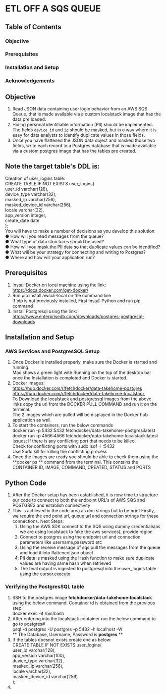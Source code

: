 # ETL OFF A SQS QUEUE

## Table of Contents
### Objective
### Prerequisites
### Installation and Setup
### Acknowledgements

## Objective
  1. Read JSON data containing user login behavior from an AWS SQS Queue, that is made
  available via a custom localstack image that has the data pre loaded.
  2. Hiding personal identifiable information (PII) should be implemented. The fields `device_id` and `ip`
  should be masked, but in a way where it is easy for data analysts to identify duplicate
  values in those fields.
  3. Once you have flattened the JSON data object and masked those two fields, write each
  record to a Postgres database that is made available via a custom postgres image that
  has the tables pre created.
  ## Note the target table's DDL is:
   Creation of user_logins table:  
   CREATE TABLE IF NOT EXISTS user_logins(  
    user_id varchar(128),  
    device_type varchar(32),  
    masked_ip varchar(256),  
    masked_device_id varchar(256),  
    locale varchar(32),  
    app_version integer,  
    create_date date  
    );  
You will have to make a number of decisions as you develop this solution:  
● How will you read messages from the queue?  
● What type of data structures should be used?  
● How will you mask the PII data so that duplicate values can be identified?  
● What will be your strategy for connecting and writing to Postgres?  
● Where and how will your application run?  
## Prerequisites
1) Install Docker on local machine using the link: <https://docs.docker.com/get-docker/> 
2) Run pip install awscli-local on the command line  
   If pip is not previously installed, First install Python and run pip command  
3) Install Postgresql using the link:  <https://www.enterprisedb.com/downloads/postgres-postgresql-downloads>
## Installation and Setup
### AWS Services and PostgresSQL Setup 
1) Once Docker is installed properly, make sure the Docker is started and running.  
   Mac shows a green light with Running on the top of the desktop bar once the Installation is completed and Docker is started.  
2)  Docker Images:  
    <https://hub.docker.com/r/fetchdocker/data-takehome-postgres>  
    <https://hub.docker.com/r/fetchdocker/data-takehome-localstack>  
    To Download the localstack and postgressql images from the above links copy the url from the DOCKER PULL COMMAND and run it on the terminal.  
    The 2 images which are pulled will be displayed in the Docker hub application as well.  
4) To start the containers, run the below commands  
      docker run -p 5432:5432 fetchdocker/data-takehome-postgres:latest  
      docker run -p 4566:4566 fetchdocker/data-takehome-localstack:latest  
  Issues: If there is any conflicting port that needs to be killed.  
  Check for conflicting ports with sudo lsof -I :5432  
  Use Sudo kill <PID>  for killing the conflicting process   
6) Once the images are ready you should be able to check them using the **docker ps ** command from the terminal. This contains the CONTAINER ID, IMAGE, COMMAND, CREATED, STATUS and PORTS

## Python Code 
1) After the Docker setup has been established, it is now time to structure our code to connect to both the endpoint URL's of AWS SQS and POSTGRES and establish connectivity
2) This is achieved in the code area as doc strings but to be brief
   Firstly, we require the end point url, queue url and connection strings for these connections.
   Next Steps:
     1) Using the AWS SDK connect to the SQS using dummy credentials(as we are using localstack to fake the aws services), provide region  
     2) Connect to postgres using the endpoint url and connection parameters like username,password etc  
     3) Using the receive message of sqs pull the messages from the queue and load it into flattened json object  
     4) PII data is masked using the Hash function to make sure duplicate values are having same hash when retrieved  
     5) The final output is ingested to postgresql into the user_logins table using the cursor.execute   
### Verifying the PostgresSQL table 
1) SSH to the postgres image **fetchdocker/data-takehome-localstack** using the below command. Container id is obtained from the previous step.  
     docker exec -it <container-id> /bin/bash  
2) After entering into the localstack container run the below command to go to postgres#  
    psql -d postgres -U postgres -p 5432 -h localhost -W  
   ** The Database, Username, Password is **postgres** **
3) If the tables doesnot exists create one as below:  
CREATE TABLE IF NOT EXISTS user_logins(  
user_id varchar(128),  
app_version varchar(100),  
device_type varchar(32),  
masked_ip varchar(256),  
locale varchar(32),  
masked_device_id varchar(256)  
);  
4) 
